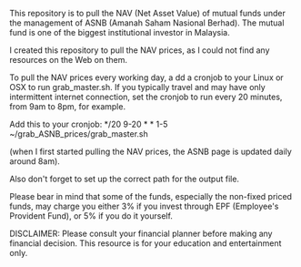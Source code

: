 
This repository is to pull the NAV (Net Asset Value) of mutual funds under the management of ASNB (Amanah Saham Nasional Berhad).
The mutual fund is one of the biggest institutional investor in Malaysia.

I created this repository to pull the NAV prices, as I could not find any resources on the Web on them.

To pull the NAV prices every working day, a dd a cronjob to your Linux or OSX to run grab_master.sh.
If you typically travel and may have only intermittent internet connection, set the cronjob to run every 20 minutes, from 9am to 8pm, for example.

Add this to your cronjob:
*/20 9-20 * * 1-5 ~/grab_ASNB_prices/grab_master.sh


(when I first started pulling the NAV prices, the ASNB page is updated daily around 8am).

Also don't forget to set up the correct path for the output file.

Please bear in mind that some of the funds, especially the non-fixed priced funds, may charge you either 3% if you invest through EPF (Employee's Provident Fund), or 5% if you do it yourself.

DISCLAIMER: Please consult your financial planner before making any financial decision. This resource is for your education and entertainment only.
